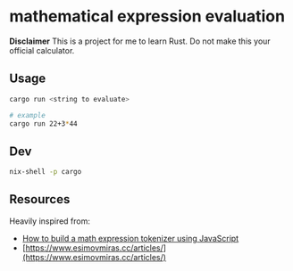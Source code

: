 # mathematical expression evaluation

**Disclaimer**
This is a project for me to learn Rust.
Do not make this your official calculator.


## Usage

```bash
cargo run <string to evaluate>

# example
cargo run 22+3*44
```

## Dev

```bash
nix-shell -p cargo
```


## Resources

Heavily inspired from:
  * [How to build a math expression tokenizer using JavaScript](https://medium.freecodecamp.org/how-to-build-a-math-expression-tokenizer-using-javascript-3638d4e5fbe9)
  * [https://www.esimovmiras.cc/articles/](https://www.esimovmiras.cc/articles/)
